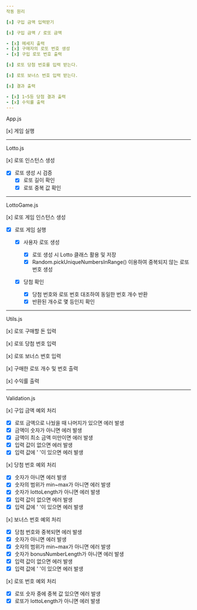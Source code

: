 ```yaml
---
작동 원리

[x] 구입 금액 입력받기

[x] 구입 금액 / 로또 금액

- [x] 메세지 출력
- [x] 구매자의 로또 번호 생성
- [x] 구입 로또 번호 출력

[x] 로또 당첨 번호를 입력 받는다.

[x] 로또 보너스 번호 입력 받는다.

[x] 결과 출력

- [x] 1~5등 당첨 결과 출력
- [x] 수익률 출력
---
```


App.js

[x] 게임 실행

---

Lotto.js

[x] 로또 인스턴스 생성

- [x] 로또 생성 시 검증
  - [x] 로또 길이 확인
  - [x] 로또 중복 값 확인

---

LottoGame.js

[x] 로또 게임 인스턴스 생성

- [x] 로또 게임 실행

  - [x] 사용자 로또 생성

    - [x] 로또 생성 시 Lotto 클래스 활용 및 저장
    - [x] Random.pickUniqueNumbersInRange() 이용하여 중복되지 않는 로또 번호 생성

  - [x] 당첨 확인

    - [x] 당첨 번호와 로또 번호 대조하여 동일한 번호 개수 반환
    - [x] 반환된 개수로 몇 등인지 확인

---

Utils.js

[x] 로또 구매할 돈 입력

[x] 로또 당첨 번호 입력

[x] 로또 보너스 번호 입력

[x] 구매한 로또 개수 및 번호 출력

[x] 수익률 출력

---

Validation.js

[x] 구입 금액 예외 처리

- [x] 로또 금액으로 나눴을 때 나머지가 있으면 에러 발생
- [x] 금액이 숫자가 아니면 에러 발생
- [x] 금액이 최소 금액 미만이면 에러 발생
- [x] 입력 값이 없으면 에러 발생
- [x] 입력 값에 ' '이 있으면 에러 발생

[x] 당첨 번호 예외 처리

- [x] 숫자가 아니면 에러 발생
- [x] 숫자의 범위가 min~max가 아니면 에러 발생
- [x] 숫자가 lottoLength가 아니면 에러 발생
- [x] 입력 값이 없으면 에러 발생
- [x] 입력 값에 ' '이 있으면 에러 발생

[x] 보너스 번호 예외 처리

- [x] 당첨 번호와 중복되면 에러 발생
- [x] 숫자가 아니면 에러 발생
- [x] 숫자의 범위가 min~max가 아니면 에러 발생
- [x] 숫자가 bonusNumberLength가 아니면 에러 발생
- [x] 입력 값이 없으면 에러 발생
- [x] 입력 값에 ' '이 있으면 에러 발생

[x] 로또 번호 예외 처리

- [x] 로또 숫자 중에 중복 값 있으면 에러 발생
- [x] 로또가 lottoLength가 아니면 에러 발생
